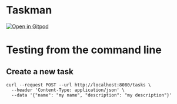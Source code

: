 # Taskman

[![Open in Gitpod](https://gitpod.io/button/open-in-gitpod.svg)](https://gitpod.io/#https://github.com/nbyl/taskman)

# Testing from the command line

## Create a new task

```
curl --request POST --url http://localhost:8080/tasks \
  --header 'Content-Type: application/json' \
  --data '{"name": "my name", "description": "my description"}'
```

